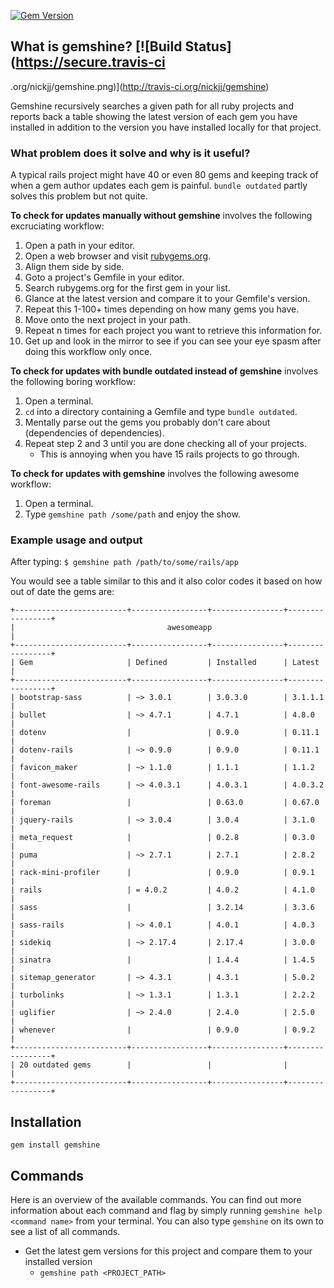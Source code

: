 [![Gem Version](https://badge.fury.io/rb/gemshine.png)](http://badge.fury.io/rb/gemshine)

## What is gemshine? [![Build Status](https://secure.travis-ci
.org/nickjj/gemshine.png)](http://travis-ci.org/nickjj/gemshine)

Gemshine recursively searches a given path for all ruby projects and reports back a table showing the latest version of each gem you have installed in addition to the version you have installed locally for that project.

### What problem does it solve and why is it useful?

A typical rails project might have 40 or even 80 gems and keeping track of when a gem author updates each gem is painful. `bundle outdated` partly solves this problem but not quite.

**To check for updates manually without gemshine** involves the following excruciating workflow:

1. Open a path in your editor.
2. Open a web browser and visit [rubygems.org](http://www.rubygems.org).
3. Align them side by side.
4. Goto a project's Gemfile in your editor.
5. Search rubygems.org for the first gem in your list.
6. Glance at the latest version and compare it to your Gemfile's version.
7. Repeat this 1-100+ times depending on how many gems you have.
8. Move onto the next project in your path.
9. Repeat n times for each project you want to retrieve this information for.
10. Get up and look in the mirror to see if you can see your eye spasm after doing this workflow only once.

**To check for updates with bundle outdated instead of gemshine** involves the following boring workflow:

1. Open a terminal.
2. `cd` into a directory containing a Gemfile and type `bundle outdated`.
3. Mentally parse out the gems you probably don't care about (dependencies of dependencies).
4. Repeat step 2 and 3 until you are done checking all of your projects.
    - This is annoying when you have 15 rails projects to go through.

**To check for updates with gemshine** involves the following awesome workflow:

1. Open a terminal.
2. Type `gemshine path /some/path` and enjoy the show.

### Example usage and output

After typing: `$ gemshine path /path/to/some/rails/app`

You would see a table similar to this and it also color codes it based on how out of date the gems are:

```
+-------------------------+-----------------+----------------+-----------------+
|                                  awesomeapp                                  |
+-------------------------+-----------------+----------------+-----------------+
| Gem                     | Defined         | Installed      | Latest          |
+-------------------------+-----------------+----------------+-----------------+
| bootstrap-sass          | ~> 3.0.1        | 3.0.3.0        | 3.1.1.1         |
| bullet                  | ~> 4.7.1        | 4.7.1          | 4.8.0           |
| dotenv                  |                 | 0.9.0          | 0.11.1          |
| dotenv-rails            | ~> 0.9.0        | 0.9.0          | 0.11.1          |
| favicon_maker           | ~> 1.1.0        | 1.1.1          | 1.1.2           |
| font-awesome-rails      | ~> 4.0.3.1      | 4.0.3.1        | 4.0.3.2         |
| foreman                 |                 | 0.63.0         | 0.67.0          |
| jquery-rails            | ~> 3.0.4        | 3.0.4          | 3.1.0           |
| meta_request            |                 | 0.2.8          | 0.3.0           |
| puma                    | ~> 2.7.1        | 2.7.1          | 2.8.2           |
| rack-mini-profiler      |                 | 0.9.0          | 0.9.1           |
| rails                   | = 4.0.2         | 4.0.2          | 4.1.0           |
| sass                    |                 | 3.2.14         | 3.3.6           |
| sass-rails              | ~> 4.0.1        | 4.0.1          | 4.0.3           |
| sidekiq                 | ~> 2.17.4       | 2.17.4         | 3.0.0           |
| sinatra                 |                 | 1.4.4          | 1.4.5           |
| sitemap_generator       | ~> 4.3.1        | 4.3.1          | 5.0.2           |
| turbolinks              | ~> 1.3.1        | 1.3.1          | 2.2.2           |
| uglifier                | ~> 2.4.0        | 2.4.0          | 2.5.0           |
| whenever                |                 | 0.9.0          | 0.9.2           |
+-------------------------+-----------------+----------------+-----------------+
| 20 outdated gems        |                 |                |                 |
+-------------------------+-----------------+----------------+-----------------+
```

## Installation

`gem install gemshine`

## Commands

Here is an overview of the available commands. You can find out more information about each command and flag by simply running `gemshine help <command name>` from your terminal. You can also type `gemshine` on its own to see a list of all commands.

- Get the latest gem versions for this project and compare them to your installed version
    - `gemshine path <PROJECT_PATH>`
